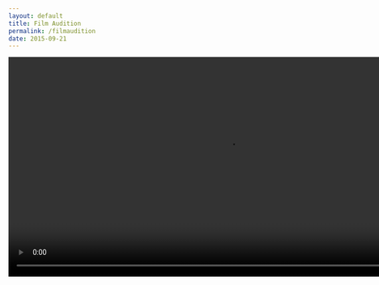 ```yaml
---
layout: default
title: Film Audition
permalink: /filmaudition
date: 2015-09-21 
---
```


<video width=868 height=auto src="{{ site.baseurl }}/video/zambies.webm" type="video/webm" autoplay loop controls/>
<p style="text-align:center">This film goes out to all the zombies out there who have been taken advantage of by camping survivor n00bs. We feel you zombros.</p>